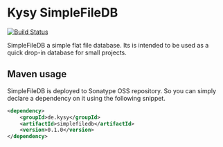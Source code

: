 # Kysy SimpleFileDB

[![Build Status](https://travis-ci.org/stefanteitge/simplefiledb.png?branch=master)](https://travis-ci.org/stefanteitge/simplefiledb)

SimpleFileDB a simple flat file database.
Its is intended to be used as a quick drop-in database for small projects.

## Maven usage

SimpleFileDB is deployed to Sonatype OSS repository. So you can simply declare a dependency on it using the following snippet.

```xml
<dependency>
    <groupId>de.kysy</groupId>
    <artifactId>simplefiledb</artifactId>
    <version>0.1.0</version>
</dependency>
```
